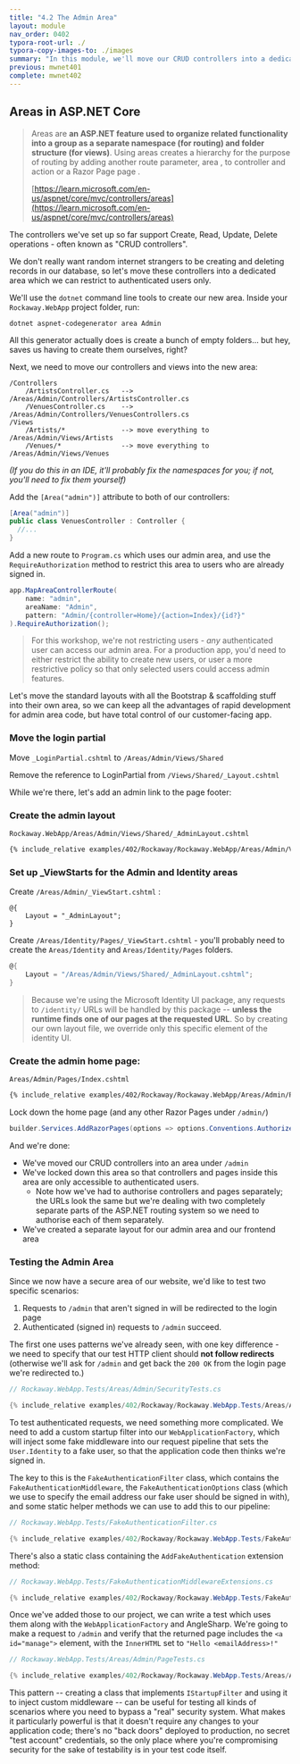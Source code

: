 ```yaml
---
title: "4.2 The Admin Area"
layout: module
nav_order: 0402
typora-root-url: ./
typora-copy-images-to: ./images
summary: "In this module, we'll move our CRUD controllers into a dedicated area called Admin, and secure this area so it's only available to authenticated users."
previous: mwnet401
complete: mwnet402
---
```


## Areas in ASP.NET Core

> Areas are **an ASP.NET feature used to organize related functionality into a group as a separate namespace (for routing) and folder structure (for views)**. Using areas creates a hierarchy for the purpose of routing by adding another route parameter, area , to controller and action or a Razor Page page .
>
> [https://learn.microsoft.com/en-us/aspnet/core/mvc/controllers/areas](https://learn.microsoft.com/en-us/aspnet/core/mvc/controllers/areas)

The controllers we've set up so far support Create, Read, Update, Delete operations - often known as "CRUD controllers". 

We don't really want random internet strangers to be creating and deleting records in our database, so let's move these controllers into a dedicated area which we can restrict to authenticated users only.

We'll use the `dotnet` command line tools to create our new area. Inside your `Rockaway.WebApp` project folder, run:

```
dotnet aspnet-codegenerator area Admin
```

All this generator actually does is create a bunch of empty folders... but hey, saves us having to create them ourselves, right?

Next, we need to move our controllers and views into the new area:

```
/Controllers
	/ArtistsController.cs	--> /Areas/Admin/Controllers/ArtistsController.cs
	/VenuesController.cs	--> /Areas/Admin/Controllers/VenuesControllers.cs
/Views
	/Artists/* 				--> move everything to /Areas/Admin/Views/Artists
	/Venues/* 				--> move everything to /Areas/Admin/Views/Venues
```

*(If you do this in an IDE, it'll probably fix the namespaces for you; if not, you'll need to fix them yourself)*

Add the `[Area("admin")]` attribute to both of our controllers:

```csharp
[Area("admin")]
public class VenuesController : Controller {
  //...
}
```

Add a new route to `Program.cs` which uses our admin area, and use the `RequireAuthorization` method to restrict this area to users who are already signed in.

```csharp
app.MapAreaControllerRoute(
    name: "admin",
    areaName: "Admin",
    pattern: "Admin/{controller=Home}/{action=Index}/{id?}"
).RequireAuthorization();
```

> For this workshop, we're not restricting users - *any* authenticated user can access our admin area. For a production app, you'd need to either restrict the ability to create new users, or user a more restrictive policy so that only selected users could access admin features.

Let's move the standard layouts with all the Bootstrap & scaffolding stuff into their own area, so we can keep all the advantages of rapid development for admin area code, but have total control of our customer-facing app.

### Move the login partial

Move `_LoginPartial.cshtml` to `/Areas/Admin/Views/Shared`

Remove the reference to LoginPartial from `/Views/Shared/_Layout.cshtml`

While we're there, let's add an admin link to the page footer:

### Create the admin layout

`Rockaway.WebApp/Areas/Admin/Views/Shared/_AdminLayout.cshtml`

```html
{% include_relative examples/402/Rockaway/Rockaway.WebApp/Areas/Admin/Views/Shared/_AdminLayout.cshtml %}
```

### Set up _ViewStarts for the Admin and Identity areas

Create `/Areas/Admin/_ViewStart.cshtml` :

```
@{
	Layout = "_AdminLayout";
}
```

Create `/Areas/Identity/Pages/_ViewStart.cshtml` - you'll probably need to create the `Areas/Identity` and `Areas/Identity/Pages` folders.

```csharp
@{
    Layout = "/Areas/Admin/Views/Shared/_AdminLayout.cshtml";
}
```

> Because we're using the Microsoft Identity UI package, any requests to `/identity/` URLs will be handled by this package -- **unless the runtime finds one of our pages at the requested URL**. So by creating our own layout file, we override only this specific element of the identity UI.

### Create the admin home page:

`Areas/Admin/Pages/Index.cshtml`

```html
{% include_relative examples/402/Rockaway/Rockaway.WebApp/Areas/Admin/Pages/Index.cshtml %}
```

Lock down the home page (and any other Razor Pages under `/admin/`)

```csharp
builder.Services.AddRazorPages(options => options.Conventions.AuthorizeAreaFolder("admin","/"));
```

And we're done:

* We've moved our CRUD controllers into an area under `/admin`
* We've locked down this area so that controllers and pages inside this area are only accessible to authenticated users.
  * Note how we've had to authorise controllers and pages separately; the URLs look the same but we're dealing with two completely separate parts of the ASP.NET routing system so we need to authorise each of them separately.
* We've created a separate layout for our admin area and our frontend area

### Testing the Admin Area

Since we now have a secure area of our website, we'd like to test two specific scenarios:

1. Requests to `/admin` that aren't signed in will be redirected to the login page
2. Authenticated (signed in) requests to `/admin` succeed.

The first one uses patterns we've already seen, with one key difference - we need to specify that our test HTTP client should **not follow redirects** (otherwise we'll ask for `/admin` and get back the `200 OK` from the login page we're redirected to.)

```csharp
// Rockaway.WebApp.Tests/Areas/Admin/SecurityTests.cs

{% include_relative examples/402/Rockaway/Rockaway.WebApp.Tests/Areas/Admin/SecurityTests.cs %}
```

To test authenticated requests, we need something more complicated. We need to add a custom startup filter into our `WebApplicationFactory`, which will inject some fake middleware into our request pipeline that sets the `User.Identity` to a fake user, so that the application code then thinks we're signed in.

The key to this is the `FakeAuthenticationFilter` class, which contains the `FakeAuthenticationMiddleware`, the `FakeAuthenticationOptions` class (which we use to specify the email address our fake user should be signed in with), and some static helper methods we can use to add this to our pipeline:

```csharp
// Rockaway.WebApp.Tests/FakeAuthenticationFilter.cs

{% include_relative examples/402/Rockaway/Rockaway.WebApp.Tests/FakeAuthenticationFilter.cs %}
```

There's also a static class containing the `AddFakeAuthentication` extension method:

```csharp
// Rockaway.WebApp.Tests/FakeAuthenticationMiddlewareExtensions.cs

{% include_relative examples/402/Rockaway/Rockaway.WebApp.Tests/FakeAuthenticationMiddlewareExtensions.cs %}
```

Once we've added those to our project, we can write a test which uses them along with the `WebApplicationFactory` and AngleSharp. We're going to make a request to `/admin` and verify that the returned page includes the `<a id="manage">` element, with the `InnerHTML` set to `"Hello <emailAddress>!"`

```csharp
// Rockaway.WebApp.Tests/Areas/Admin/PageTests.cs

{% include_relative examples/402/Rockaway/Rockaway.WebApp.Tests/Areas/Admin/PageTests.cs %}
```

This pattern -- creating a class that implements `IStartupFilter` and using it to inject custom middleware -- can be useful for testing all kinds of scenarios where you need to bypass a "real" security system. What makes it particularly powerful is that it doesn't require any changes to your application code; there's no "back doors" deployed to production, no secret "test account" credentials, so the only place where you're compromising security for the sake of testability is in your test code itself.





